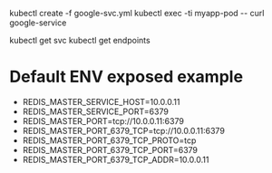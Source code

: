 kubectl create -f google-svc.yml
kubectl exec -ti myapp-pod -- curl google-service

kubectl get svc
kubectl get endpoints


# Default ENV exposed example

- REDIS_MASTER_SERVICE_HOST=10.0.0.11
- REDIS_MASTER_SERVICE_PORT=6379
- REDIS_MASTER_PORT=tcp://10.0.0.11:6379
- REDIS_MASTER_PORT_6379_TCP=tcp://10.0.0.11:6379
- REDIS_MASTER_PORT_6379_TCP_PROTO=tcp
- REDIS_MASTER_PORT_6379_TCP_PORT=6379
- REDIS_MASTER_PORT_6379_TCP_ADDR=10.0.0.11